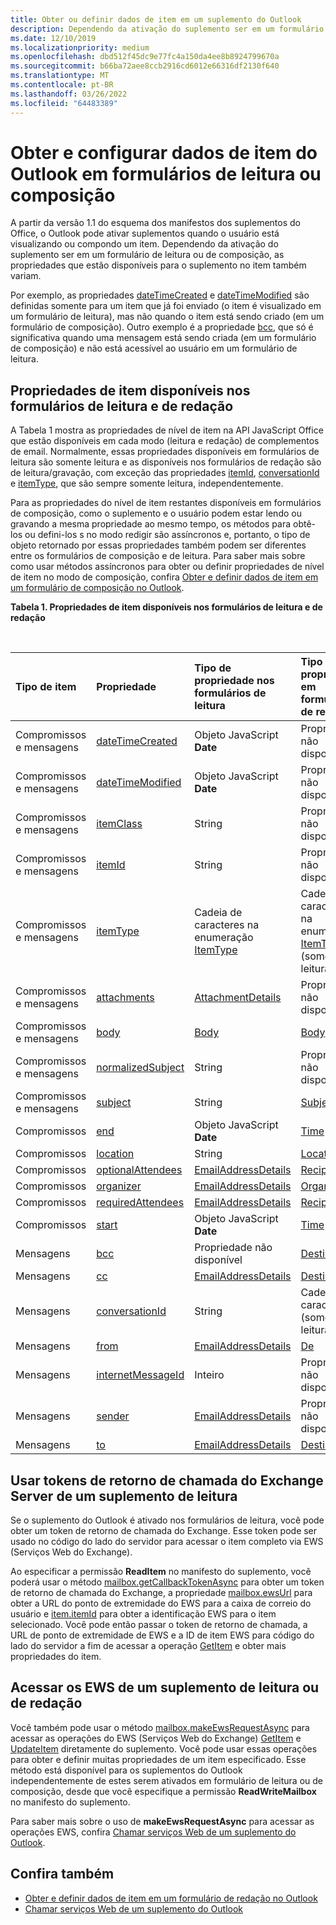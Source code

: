 ```yaml
---
title: Obter ou definir dados de item em um suplemento do Outlook
description: Dependendo da ativação do suplemento ser em um formulário de leitura ou de composição, as propriedades que estão disponíveis para o suplemento no item variam.
ms.date: 12/10/2019
ms.localizationpriority: medium
ms.openlocfilehash: dbd512f45dc9e77fc4a150da4ee8b8924799670a
ms.sourcegitcommit: b66ba72aee8ccb2916cd6012e66316df2130f640
ms.translationtype: MT
ms.contentlocale: pt-BR
ms.lasthandoff: 03/26/2022
ms.locfileid: "64483389"
---
```

# <a name="get-and-set-outlook-item-data-in-read-or-compose-forms"></a>Obter e configurar dados de item do Outlook em formulários de leitura ou composição

A partir da versão 1.1 do esquema dos manifestos dos suplementos do Office, o Outlook pode ativar suplementos quando o usuário está visualizando ou compondo um item. Dependendo da ativação do suplemento ser em um formulário de leitura ou de composição, as propriedades que estão disponíveis para o suplemento no item também variam.

Por exemplo, as propriedades [dateTimeCreated](/javascript/api/requirement-sets/outlook/preview-requirement-set/office.context.mailbox.item#properties) e [dateTimeModified](/javascript/api/requirement-sets/outlook/preview-requirement-set/office.context.mailbox.item#properties) são definidas somente para um item que já foi enviado (o item é visualizado em um formulário de leitura), mas não quando o item está sendo criado (em um formulário de composição). Outro exemplo é a propriedade [bcc](/javascript/api/requirement-sets/outlook/preview-requirement-set/office.context.mailbox.item#properties), que só é significativa quando uma mensagem está sendo criada (em um formulário de composição) e não está acessível ao usuário em um formulário de leitura.

## <a name="item-properties-available-in-compose-and-read-forms"></a>Propriedades de item disponíveis nos formulários de leitura e de redação

A Tabela 1 mostra as propriedades de nível de item na API JavaScript Office que estão disponíveis em cada modo (leitura e redação) de complementos de email. Normalmente, essas propriedades disponíveis em formulários de leitura são somente leitura e as disponíveis nos formulários de redação são de leitura/gravação, com exceção das propriedades [itemId](/javascript/api/requirement-sets/outlook/preview-requirement-set/office.context.mailbox.item#properties), [conversationId](/javascript/api/requirement-sets/outlook/preview-requirement-set/office.context.mailbox.item#properties) e [itemType](/javascript/api/requirement-sets/outlook/preview-requirement-set/office.context.mailbox.item#properties), que são sempre somente leitura, independentemente.

Para as propriedades do nível de item restantes disponíveis em formulários de composição, como o suplemento e o usuário podem estar lendo ou gravando a mesma propriedade ao mesmo tempo, os métodos para obtê-los ou defini-los s no modo redigir são assíncronos e, portanto, o tipo de objeto retornado por essas propriedades também podem ser diferentes entre os formulários de composição e de leitura. Para saber mais sobre como usar métodos assíncronos para obter ou definir propriedades de nível de item no modo de composição, confira [Obter e definir dados de item em um formulário de composição no Outlook](get-and-set-item-data-in-a-compose-form.md).


**Tabela 1. Propriedades de item disponíveis nos formulários de leitura e de redação**

<br/>

|**Tipo de item**|**Propriedade**|**Tipo de propriedade nos formulários de leitura**|**Tipo de propriedade em formulários de redação**|
|:-----|:-----|:-----|:-----|
|Compromissos e mensagens|[dateTimeCreated](/javascript/api/requirement-sets/outlook/preview-requirement-set/office.context.mailbox.item#properties)|Objeto JavaScript **Date**|Propriedade não disponível|
|Compromissos e mensagens|[dateTimeModified](/javascript/api/requirement-sets/outlook/preview-requirement-set/office.context.mailbox.item#properties)|Objeto JavaScript **Date**|Propriedade não disponível|
|Compromissos e mensagens|[itemClass](/javascript/api/requirement-sets/outlook/preview-requirement-set/office.context.mailbox.item#properties)|String|Propriedade não disponível|
|Compromissos e mensagens|[itemId](/javascript/api/requirement-sets/outlook/preview-requirement-set/office.context.mailbox.item#properties)|String|Propriedade não disponível|
|Compromissos e mensagens|[itemType](/javascript/api/requirement-sets/outlook/preview-requirement-set/office.context.mailbox.item#properties)|Cadeia de caracteres na enumeração [ItemType](/javascript/api/outlook/office.mailboxenums.itemtype)|Cadeia de caracteres na enumeração [ItemType](/javascript/api/outlook/office.mailboxenums.itemtype) (somente leitura)|
|Compromissos e mensagens|[attachments](/javascript/api/requirement-sets/outlook/preview-requirement-set/office.context.mailbox.item#properties)|[AttachmentDetails](/javascript/api/outlook/office.attachmentdetails)|Propriedade não disponível|
|Compromissos e mensagens|[body](/javascript/api/requirement-sets/outlook/preview-requirement-set/office.context.mailbox.item#properties)|[Body](/javascript/api/outlook/office.body)|[Body](/javascript/api/outlook/office.body)|
|Compromissos e mensagens|[normalizedSubject](/javascript/api/requirement-sets/outlook/preview-requirement-set/office.context.mailbox.item#properties)|String|Propriedade não disponível|
|Compromissos e mensagens|[subject](/javascript/api/requirement-sets/outlook/preview-requirement-set/office.context.mailbox.item#properties)|String|[Subject](/javascript/api/outlook/office.subject)|
|Compromissos|[end](/javascript/api/requirement-sets/outlook/preview-requirement-set/office.context.mailbox.item#properties)|Objeto JavaScript **Date**|[Time](/javascript/api/outlook/office.time)|
|Compromissos|[location](/javascript/api/requirement-sets/outlook/preview-requirement-set/office.context.mailbox.item#properties)|String|[Location](/javascript/api/outlook/office.location)|
|Compromissos|[optionalAttendees](/javascript/api/requirement-sets/outlook/preview-requirement-set/office.context.mailbox.item#properties)|[EmailAddressDetails](/javascript/api/outlook/office.emailaddressdetails)|[Recipients](/javascript/api/outlook/office.recipients)|
|Compromissos|[organizer](/javascript/api/requirement-sets/outlook/preview-requirement-set/office.context.mailbox.item#properties)|[EmailAddressDetails](/javascript/api/outlook/office.emailaddressdetails)|[Organizador](/javascript/api/outlook/office.organizer)|
|Compromissos|[requiredAttendees](/javascript/api/requirement-sets/outlook/preview-requirement-set/office.context.mailbox.item#properties)|[EmailAddressDetails](/javascript/api/outlook/office.emailaddressdetails)|[Recipients](/javascript/api/outlook/office.recipients)|
|Compromissos|[start](/javascript/api/requirement-sets/outlook/preview-requirement-set/office.context.mailbox.item#properties)|Objeto JavaScript **Date**|[Time](/javascript/api/outlook/office.time)|
|Mensagens|[bcc](/javascript/api/requirement-sets/outlook/preview-requirement-set/office.context.mailbox.item#properties)|Propriedade não disponível|[Destinatários](/javascript/api/outlook/office.recipients)|
|Mensagens|[cc](/javascript/api/requirement-sets/outlook/preview-requirement-set/office.context.mailbox.item#properties)|[EmailAddressDetails](/javascript/api/outlook/office.emailaddressdetails)|[Destinatários](/javascript/api/outlook/office.recipients)|
|Mensagens|[conversationId](/javascript/api/requirement-sets/outlook/preview-requirement-set/office.context.mailbox.item#properties)|String|Cadeia de caracteres (somente leitura)|
|Mensagens|[from](/javascript/api/requirement-sets/outlook/preview-requirement-set/office.context.mailbox.item#properties)|[EmailAddressDetails](/javascript/api/outlook/office.emailaddressdetails)|[De](/javascript/api/outlook/office.from)|
|Mensagens|[internetMessageId](/javascript/api/requirement-sets/outlook/preview-requirement-set/office.context.mailbox.item#properties)|Inteiro|Propriedade não disponível|
|Mensagens|[sender](/javascript/api/requirement-sets/outlook/preview-requirement-set/office.context.mailbox.item#properties)|[EmailAddressDetails](/javascript/api/outlook/office.emailaddressdetails)|Propriedade não disponível|
|Mensagens|[to](/javascript/api/requirement-sets/outlook/preview-requirement-set/office.context.mailbox.item#properties)|[EmailAddressDetails](/javascript/api/outlook/office.emailaddressdetails)|[Destinatários](/javascript/api/outlook/office.recipients)|

## <a name="use-exchange-server-callback-tokens-from-a-read-add-in"></a>Usar tokens de retorno de chamada do Exchange Server de um suplemento de leitura

Se o suplemento do Outlook é ativado nos formulários de leitura, você pode obter um token de retorno de chamada do Exchange. Esse token pode ser usado no código do lado do servidor para acessar o item completo via EWS (Serviços Web do Exchange).

Ao especificar a permissão **ReadItem** no manifesto do suplemento, você poderá usar o método [mailbox.getCallbackTokenAsync](/javascript/api/requirement-sets/outlook/preview-requirement-set/office.context.mailbox#methods) para obter um token de retorno de chamada do Exchange, a propriedade [mailbox.ewsUrl](/javascript/api/requirement-sets/outlook/preview-requirement-set/office.context.mailbox#properties) para obter a URL do ponto de extremidade do EWS para a caixa de correio do usuário e [item.itemId](/javascript/api/requirement-sets/outlook/preview-requirement-set/office.context.mailbox.item#properties) para obter a identificação EWS para o item selecionado. Você pode então passar o token de retorno de chamada, a URL de ponto de extremidade de EWS e a ID de item EWS para código do lado do servidor a fim de acessar a operação [GetItem](/exchange/client-developer/web-service-reference/getitem-operation) e obter mais propriedades do item.


## <a name="access-ews-from-a-read-or-compose-add-in"></a>Acessar os EWS de um suplemento de leitura ou de redação

Você também pode usar o método [mailbox.makeEwsRequestAsync](/javascript/api/requirement-sets/outlook/preview-requirement-set/office.context.mailbox#methods) para acessar as operações do EWS (Serviços Web do Exchange) [GetItem](/exchange/client-developer/web-service-reference/getitem-operation) e [UpdateItem](/exchange/client-developer/web-service-reference/updateitem-operation) diretamente do suplemento. Você pode usar essas operações para obter e definir muitas propriedades de um item especificado. Esse método está disponível para os suplementos do Outlook independentemente de estes serem ativados em formulário de leitura ou de composição, desde que você especifique a permissão **ReadWriteMailbox** no manifesto do suplemento.

Para saber mais sobre o uso de **makeEwsRequestAsync** para acessar as operações EWS, confira [Chamar serviços Web de um suplemento do Outlook](web-services.md).


## <a name="see-also"></a>Confira também

- [Obter e definir dados de item em um formulário de redação no Outlook](get-and-set-item-data-in-a-compose-form.md)
- [Chamar serviços Web de um suplemento do Outlook](web-services.md)
